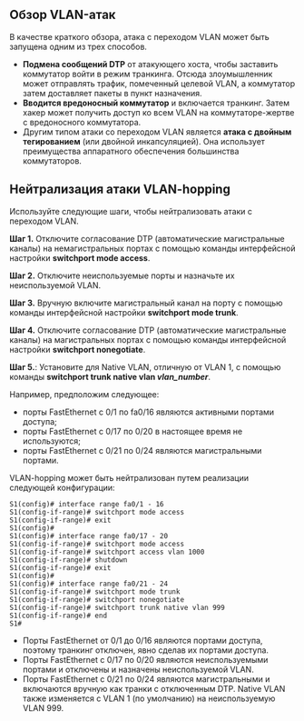 <!-- 11.2.1 -->
## Обзор VLAN-атак

В качестве краткого обзора, атака с переходом VLAN может быть запущена одним из трех способов.

* **Подмена сообщений DTP** от атакующего хоста, чтобы заставить коммутатор войти в режим транкинга. Отсюда злоумышленник может отправлять трафик, помеченный целевой VLAN, а коммутатор затем доставляет пакеты в пункт назначения.
* **Вводится вредоносный коммутатор** и включается транкинг. Затем хакер может получить доступ ко всем VLAN на коммутаторе-жертве с вредоносного коммутатора.
* Другим типом атаки со переходом VLAN является **атака с двойным тегированием** (или двойной инкапсуляцией). Она использует преимущества аппаратного обеспечения большинства коммутаторов.

<!-- 11.2.2 -->
## Нейтрализация атаки VLAN-hopping

Используйте следующие шаги, чтобы нейтрализовать атаки с переходом VLAN.

**Шаг 1.** Отключите согласование DTP (автоматические магистральные каналы) на немагистральных портах с помощью команды интерфейсной настройки **switchport mode access**.

**Шаг 2.** Отключите неиспользуемые порты и назначьте их неиспользуемой VLAN.

**Шаг 3.** Вручную включите магистральный канал на порту с помощью команды интерфейсной настройки **switchport mode trunk**.

**Шаг 4.** Отключите согласование DTP (автоматические магистральные каналы) на магистральных портах с помощью команды интерфейсной настройки **switchport nonegotiate**.

**Шаг 5.**: Установите для Native VLAN, отличную от VLAN 1, с помощью команды **switchport trunk native vlan _vlan\_number_**.

Например, предположим следующее:

* порты FastEthernet с 0/1 по fa0/16 являются активными портами доступа;
* порты FastEthernet с 0/17 по 0/20 в настоящее время не используются;
* порты FastEthernet с 0/21 по 0/24 являются магистральными портами.

 VLAN-hopping может быть нейтрализован путем реализации следующей конфигурации:

```
S1(config)# interface range fa0/1 - 16
S1(config-if-range)# switchport mode access
S1(config-if-range)# exit
S1(config)# 
S1(config)# interface range fa0/17 - 20
S1(config-if-range)# switchport mode access
S1(config-if-range)# switchport access vlan 1000
S1(config-if-range)# shutdown
S1(config-if-range)# exit
S1(config)# 
S1(config)# interface range fa0/21 - 24
S1(config-if-range)# switchport mode trunk
S1(config-if-range)# switchport nonegotiate
S1(config-if-range)# switchport trunk native vlan 999
S1(config-if-range)# end
S1#
```

* Порты FastEthernet от 0/1 до 0/16 являются портами доступа, поэтому транкинг отключен, явно сделав их портами доступа.
* Порты FastEthernet с 0/17 по 0/20 являются неиспользуемыми портами и отключены и назначены неиспользуемой VLAN.
* Порты FastEthernet с 0/21 по 0/24 являются магистральными и включаются вручную как транки с отключенным DTP. Native VLAN также изменяется с VLAN 1 (по умолчанию) на неиспользуемую VLAN 999.

<!-- 11.2.3 -->
<!-- syntax -->
